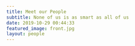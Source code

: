 ```yaml
---
title: Meet our People
subtitle: None of us is as smart as all of us
date: 2019-10-29 00:44:33
featured_image: front.jpg
layout: people
---
```


